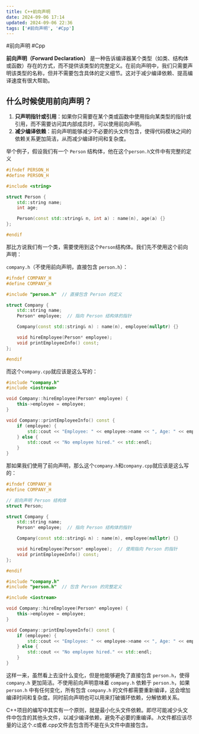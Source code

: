 ```yaml
---
title: C++前向声明
date: 2024-09-06 17:14
updated: 2024-09-06 22:36
tags: ['#前向声明', '#Cpp']
---
```


#前向声明 #Cpp

**前向声明（Forward Declaration）** 是一种告诉编译器某个类型（如类、结构体或函数）存在的方式，而不提供该类型的完整定义。在前向声明中，我们只需要声明该类型的名称，但并不需要包含具体的定义细节。这对于减少编译依赖、提高编译速度有很大帮助。

## 什么时候使用前向声明？

1. **只声明指针或引用**：如果你只需要在某个类或函数中使用指向某类型的指针或引用，而不需要访问其内部成员时，可以使用前向声明。
2. **减少编译依赖**：前向声明能够减少不必要的头文件包含，使得代码模块之间的依赖关系更加简洁，从而减少编译时间和复杂度。

举个例子，假设我们有一个 `Person` 结构体，他在这个`person.h`文件中有完整的定义

```cpp
#ifndef PERSON_H
#define PERSON_H

#include <string>

struct Person {
    std::string name;
    int age;

    Person(const std::string& n, int a) : name(n), age(a) {}
};

#endif
```

那比方说我们有一个类，需要使用到这个`Person`结构体。我们先不使用这个前向声明：

`company.h`（不使用前向声明，直接包含 `person.h`）：

```cpp
#ifndef COMPANY_H
#define COMPANY_H

#include "person.h"  // 直接包含 Person 的定义

struct Company {
    std::string name;
    Person* employee;  // 指向 Person 结构体的指针

    Company(const std::string& n) : name(n), employee(nullptr) {}

    void hireEmployee(Person* employee);
    void printEmployeeInfo() const;
};

#endif
```

而这个`company.cpp`就应该是这么写的：

```cpp
#include "company.h"
#include <iostream>

void Company::hireEmployee(Person* employee) {
    this->employee = employee;
}

void Company::printEmployeeInfo() const {
    if (employee) {
        std::cout << "Employee: " << employee->name << ", Age: " << employee->age << std::endl;
    } else {
        std::cout << "No employee hired." << std::endl;
    }
}
```

那如果我们使用了前向声明，那么这个`company.h`和`company.cpp`就应该是这么写的：

```cpp
#ifndef COMPANY_H
#define COMPANY_H

// 前向声明 Person 结构体
struct Person;

struct Company {
    std::string name;
    Person* employee;  // 指向 Person 结构体的指针

    Company(const std::string& n) : name(n), employee(nullptr) {}

    void hireEmployee(Person* employee);  // 使用指向 Person 的指针
    void printEmployeeInfo() const;
};

#endif
```

```cpp
#include "company.h"
#include "person.h"  // 包含 Person 的完整定义

#include <iostream>

void Company::hireEmployee(Person* employee) {
    this->employee = employee;
}

void Company::printEmployeeInfo() const {
    if (employee) {
        std::cout << "Employee: " << employee->name << ", Age: " << employee->age << std::endl;
    } else {
        std::cout << "No employee hired." << std::endl;
    }
}
```

这样一来，虽然看上去没什么变化，但是他能够避免了直接包含 `person.h`，使得 `company.h` 更加简洁。不使用前向声明意味着 `company.h` 依赖于 `person.h`，如果 `person.h` 中有任何变化，所有包含 `company.h` 的文件都需要重新编译，这会增加编译时间和复杂度。同时前向声明也可以用来打破循环依赖，分解依赖关系。

C++项目的编写中其实有一个原则，就是最小化头文件依赖。即尽可能减少头文件中包含的其他头文件，以减少编译依赖，避免不必要的重编译。.h文件都应该尽量的让这个.c或者.cpp文件去包含而不是在头文件中直接包含。
